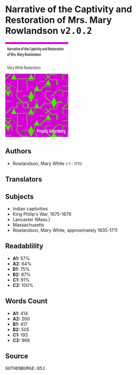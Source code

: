# Narrative of the Captivity and Restoration of Mrs. Mary Rowlandson <kbd>v2.0.2</kbd>

![](./cover.medium.jpg "")

## Authors


 - Rowlandson, Mary White <small>(-1 - 1711)</small>

## Translators



## Subjects


 - Indian captivities
 - King Philip's War, 1675-1676
 - Lancaster (Mass.)
 - Massachusetts
 - Rowlandson, Mary White, approximately 1635-1711

## Readablility


 - **A1:** 57%
 - **A2:** 64%
 - **B1:** 75%
 - **B2:** 87%
 - **C1:** 91%
 - **C2:** 100%

## Words Count


 - **A1:** 414
 - **A2:** 260
 - **B1:** 417
 - **B2:** 505
 - **C1:** 193
 - **C2:** 968

## Source


<kbd>GUTHENBURGE:851</kbd>

